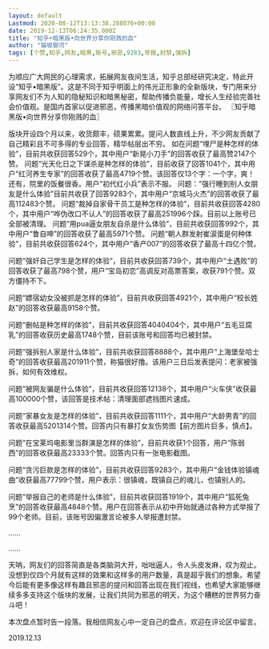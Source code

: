 ```yaml
---
layout: default
Lastmod: 2020-08-12T13:13:38.288076+00:00
date: 2019-12-13T06:24:35.000Z
title: "知乎•暗黑版•向世界分享你刚溅的血"
author: "猫坂御河"
tags: [个赞,知乎,网友,暗黑,账号,邪恶,9283,举报,封禁,强拆]
---
```


为顺应广大网民的心理需求，拓展网友夜间生活，知乎总部经研究决定，特此开设“知乎•暗黑版”。这是不同于知乎明面上的伟光正形象的全新版块，专门用来分享网友们不为人知的隐秘知识和暗黑秘密，帮助传播负能量，增长人生经验完善社会价值观。是国内首家以促进邪恶，传播黑暗价值观的网络问答平台。 〖知乎暗黑版•向世界分享你刚溅的血〗

版块开设四个月以来，收货颇丰，硕果累累。提问人数直线上升，不少网友贡献了自己精彩且不可多得的专业回答，精华帖层出不穷。 如在问题“埋尸是种怎样的体验”，目前共收获回答529个，其中用户“新晃小刀手”的回答收获了最高赞2147个赞。 问题“光天化日之下谋杀是种怎样的体验”，目前收获了回答1041个，其中用户“红河养生专家”的回答收获了最高4719个赞。该回答仅13个字：一个字，爽！还有，院里的饭餐很香。用户“初代红小兵”表示不服。 问题：“强行睡到别人女朋友是什么体验”目前共收获了回答9283个，其中用户“京城马火杰”的回答收获了最高112483个赞。 问题“裁掉自家骨干员工是种怎样的体验”，目前共收获回答4280个，其中用户“哗伪改口不认人”的回答收获了最高251996个踩。目前以上账号已全部被清理。 问题“用pua逼女朋友自杀是什么体验”，目前共收获回答992个，其中用户“鲁自呻”的回答收获了最高5971个赞。 问题“朝人群发射崔涙蛋是何种体验”，目前共收获回答624个，其中用户“香产007”的回答收获了最高十四亿个赞。

问题“强奸自己学生是怎样的体验”，目前共收获回答739个，其中用户“土遇败”的回答收获了最高798个赞，用户“宝岛初恋”高调反对高票答案，收获791个赞。双方僵持不下。

问题“嫖宿幼女没被抓是怎样的体验”，目前共收获回答4921个，其中用户“校长姓赵”的回答收获最高9158个赞。

问题“删帖是种怎样的体验”，目前共收获回答4040404个，其中用户“五毛豆腐乳”的回答收获历史最高1748个赞，目前该账号和回答均已被封禁。

问题“强拆别人家是什么体验”，目前共收获回答8888个，其中用户“上海堡垒哈士奇”的回答收获最高201911个赞，称猫很好撸。该用户三日后发表提问：老家被强拆，如何有效维权。

问题“被网友骗是什么体验”，目前共收获回答12138个，其中用户“火车侠”收获最高100000个赞，该回答是技术帖：清理面部遮挡图片速成。

问题“家暴女友是怎样的体验”，目前共收获回答1111个，其中用户“大龄男青”的回答收获最高5201314个赞。回答内只有暴打女友伤势图【前方图片巨多，慎点】。

问题“在宝莱坞电影里当群演是怎样的体验”，目前共收获1个回答，用户“陈弱西”的回答收获最高23333个赞。回答内只有一张电影截图。

问题“贪污巨款是怎样的体验”，目前共收获回答9283个，其中用户“金钱体验镇魂曲”收获最高77799个赞，用户表示：很镇魂，既镇自己的魂儿，也镇别人的。

问题“举报自己的老师是什么体验”，目前共收获回答1919个，其中用户“狐死兔烹”的回答收获最高4848个赞。用户在回答表示从初中开始就通过各种方式举报了99个老师。目前，该账号因偏激言论被多人举报遭封禁。

……

……

天呐，网友们的回答简直是各类脑洞大开，咄咄逼人，令人头皮发麻，叹为观止。没想到仅四个月就有这样的效果和这样多的用户数量，真是超乎我们的想象。希望今后能有更多像这样有趣且邪恶的提问和回答出现在我们视线，也希望大家能够继续多多支持这个版块的发展，让我们共同为邪恶的明天，为这个糟糕的世界努力奋斗吧！

本次盘点暂时告一段落。我相信网友心中一定自己的盘点，欢迎在评论区中留言。

2019.12.13

